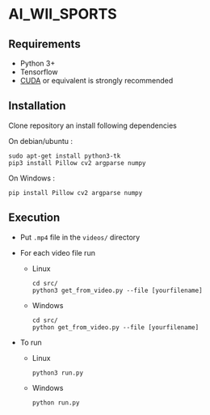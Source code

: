 # AI_WII_SPORTS

## Requirements

- Python 3+
- Tensorflow
- [CUDA](https://developer.nvidia.com/cuda-downloads) or equivalent is strongly recommended

## Installation

Clone repository an install following dependencies

On debian/ubuntu :

```
sudo apt-get install python3-tk
pip3 install Pillow cv2 argparse numpy
```

On Windows :

```
pip install Pillow cv2 argparse numpy
```

## Execution

- Put `.mp4` file in the `videos/` directory
- For each video file run

  - Linux
    ```
    cd src/
    python3 get_from_video.py --file [yourfilename]
    ```
  - Windows
    ```
    cd src/
    python get_from_video.py --file [yourfilename]
    ```

- To run
  - Linux
    ```
    python3 run.py
    ```
  - Windows
    ```
    python run.py
    ```
